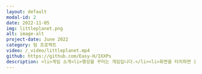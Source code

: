 ```yaml
---
layout: default
modal-id: 2
date: 2022-11-05
img: littleplanet.png
alt: image-alt
project-date: June 2022
category: 팀 프로젝트
video: /_video/littleplanet.mp4
github: https://github.com/Easy-H/IXXPs
description: <li>게임 소개<li>행성을 꾸미는 게임입니다.</li><li>화면을 터치하면 오브젝트에서 생산되는 재화를 획득할 수 있으며, 획득한 재화로 오브젝트를 구매하여 다시 재화를 생산하거나 행성을 꾸밉니다.</li><li>툰 쉐이더와 로우 폴리 모델을 사용하여 아기자기한 느끔을 주어 힐링을 줄 수 있는 게임으로 제작하였습니다.</li><li>2022년 게임인 해커톤에서 제작하여 5등을 수상하였습니다.</li></li><li>역할<li>게임 기획</li> <li>프로그래밍</li></li>
---
```

